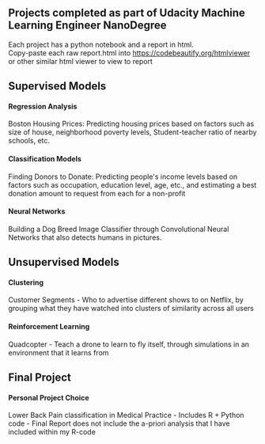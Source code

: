 ## Projects completed as part of Udacity Machine Learning Engineer NanoDegree
Each project has a python notebook and a report in html.  
Copy-paste each raw report.html into https://codebeautify.org/htmlviewer or other similar html viewer to view to report

## Supervised Models  
#### Regression Analysis  
Boston Housing Prices: Predicting housing prices based on factors such as size of house, neighborhood poverty levels, Student-teacher ratio of nearby schools, etc.  
#### Classification Models  
Finding Donors to Donate: Predicting people's income levels based on factors such as occupation, education level, age, etc., and estimating a best donation amount to request from each for a non-profit  
#### Neural Networks  
Building a Dog Breed Image Classifier through Convolutional Neural Networks that also detects humans in pictures.  

## Unsupervised Models  
#### Clustering  
Customer Segments - Who to advertise different shows to on Netflix, by grouping what they have watched into clusters of similarity across all users 
#### Reinforcement Learning  
Quadcopter - Teach a drone to learn to fly itself, through  simulations in an environment that it learns from
  
## Final Project  
#### Personal Project Choice
Lower Back Pain classification in Medical Practice - Includes R + Python code - Final Report does not include the a-priori analysis that I have included within my R-code
